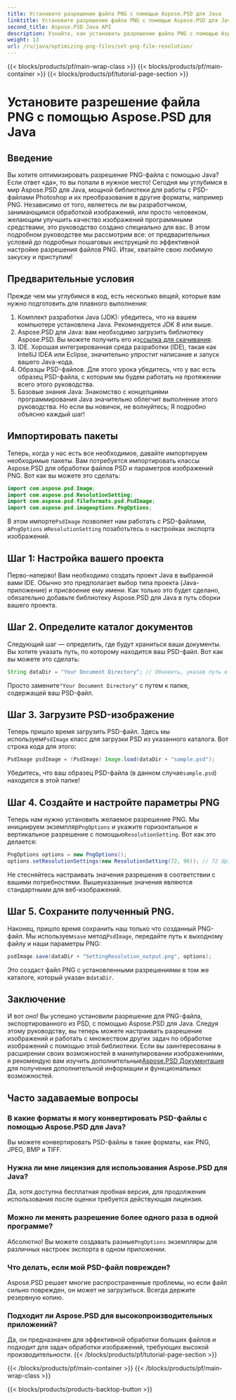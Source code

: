 ```yaml
---
title: Установите разрешение файла PNG с помощью Aspose.PSD для Java
linktitle: Установите разрешение файла PNG с помощью Aspose.PSD для Java
second_title: Aspose.PSD Java API
description: Узнайте, как установить разрешение файла PNG с помощью Aspose.PSD для Java, с помощью этого подробного пошагового руководства. Оптимизируйте свои изображения в кратчайшие сроки.
weight: 13
url: /ru/java/optimizing-png-files/set-png-file-resolution/
---
```


{{< blocks/products/pf/main-wrap-class >}}
{{< blocks/products/pf/main-container >}}
{{< blocks/products/pf/tutorial-page-section >}}

# Установите разрешение файла PNG с помощью Aspose.PSD для Java

## Введение
Вы хотите оптимизировать разрешение PNG-файла с помощью Java? Если ответ «да», то вы попали в нужное место! Сегодня мы углубимся в мир Aspose.PSD для Java, мощной библиотеки для работы с PSD-файлами Photoshop и их преобразования в другие форматы, например PNG. Независимо от того, являетесь ли вы разработчиком, занимающимся обработкой изображений, или просто человеком, желающим улучшить качество изображений программными средствами, это руководство создано специально для вас. 
В этом подробном руководстве мы рассмотрим все: от предварительных условий до подробных пошаговых инструкций по эффективной настройке разрешения файлов PNG. Итак, хватайте свою любимую закуску и приступим!
## Предварительные условия
 
Прежде чем мы углубимся в код, есть несколько вещей, которые вам нужно подготовить для плавного выполнения:
1. Комплект разработки Java (JDK): убедитесь, что на вашем компьютере установлена Java. Рекомендуется JDK 8 или выше.
2.  Aspose.PSD для Java: вам необходимо загрузить библиотеку Aspose.PSD. Вы можете получить его из[ссылка для скачивания](https://releases.aspose.com/psd/java/).
3. IDE. Хорошая интегрированная среда разработки (IDE), такая как IntelliJ IDEA или Eclipse, значительно упростит написание и запуск вашего Java-кода.
4. Образцы PSD-файлов. Для этого урока убедитесь, что у вас есть образец PSD-файла, с которым мы будем работать на протяжении всего этого руководства.
5. Базовые знания Java: Знакомство с концепциями программирования Java значительно облегчит выполнение этого руководства. Но если вы новичок, не волнуйтесь; Я подробно объясню каждый шаг!
## Импортировать пакеты
Теперь, когда у нас есть все необходимое, давайте импортируем необходимые пакеты. Вам потребуется импортировать классы Aspose.PSD для обработки файлов PSD и параметров изображений PNG. Вот как вы можете это сделать:
```java
import com.aspose.psd.Image;
import com.aspose.psd.ResolutionSetting;
import com.aspose.psd.fileformats.psd.PsdImage;
import com.aspose.psd.imageoptions.PngOptions;
```
 В этом импорте`PsdImage` позволяет нам работать с PSD-файлами, а`PngOptions` и`ResolutionSetting` позаботьтесь о настройках экспорта изображений.
## Шаг 1: Настройка вашего проекта
Перво-наперво! Вам необходимо создать проект Java в выбранной вами IDE. Обычно это предполагает выбор типа проекта (Java-приложение) и присвоение ему имени. 
Как только это будет сделано, обязательно добавьте библиотеку Aspose.PSD для Java в путь сборки вашего проекта.
## Шаг 2. Определите каталог документов
Следующий шаг — определить, где будут храниться ваши документы. Вы хотите указать путь, по которому находится ваш PSD-файл. Вот как вы можете это сделать:
```java
String dataDir = "Your Document Directory"; // Обновить, указав путь к папке
```
 Просто замените`"Your Document Directory"` с путем к папке, содержащей ваш PSD-файл. 
## Шаг 3. Загрузите PSD-изображение
 Теперь пришло время загрузить PSD-файл. Здесь мы используем`PsdImage` класс для загрузки PSD из указанного каталога. 
Вот строка кода для этого:
```java
PsdImage psdImage = (PsdImage) Image.load(dataDir + "sample.psd");
```
 Убедитесь, что ваш образец PSD-файла (в данном случае`sample.psd`) находится в этой папке!
## Шаг 4. Создайте и настройте параметры PNG
 Теперь нам нужно установить желаемое разрешение PNG. Мы инициируем экземпляр`PngOptions` и укажите горизонтальное и вертикальное разрешение с помощью`ResolutionSetting`.
Вот как это делается:
```java
PngOptions options = new PngOptions();
options.setResolutionSettings(new ResolutionSetting(72, 96)); // 72 dpi по горизонтали, 96 dpi по вертикали
```
Не стесняйтесь настраивать значения разрешения в соответствии с вашими потребностями. Вышеуказанные значения являются стандартными для веб-изображений.
## Шаг 5. Сохраните полученный PNG.
 Наконец, пришло время сохранить наш только что созданный PNG-файл. Мы используем`save` метод`PsdImage`, передайте путь к выходному файлу и наши параметры PNG:
```java
psdImage.save(dataDir + "SettingResolution_output.png", options);
```
 Это создаст файл PNG с установленными разрешениями в том же каталоге, который указан в`dataDir`.
## Заключение
И вот оно! Вы успешно установили разрешение для PNG-файла, экспортированного из PSD, с помощью Aspose.PSD для Java. Следуя этому руководству, вы теперь можете настраивать разрешение изображений и работать с множеством других задач по обработке изображений с помощью этой библиотеки. Если вы заинтересованы в расширении своих возможностей в манипулировании изображениями, я рекомендую вам изучить дополнительные[Aspose.PSD Документация](https://reference.aspose.com/psd/java/) для получения дополнительной информации и функциональных возможностей.

## Часто задаваемые вопросы
### В какие форматы я могу конвертировать PSD-файлы с помощью Aspose.PSD для Java?
Вы можете конвертировать PSD-файлы в такие форматы, как PNG, JPEG, BMP и TIFF.
### Нужна ли мне лицензия для использования Aspose.PSD для Java?
Да, хотя доступна бесплатная пробная версия, для продолжения использования после оценки требуется действующая лицензия.
### Можно ли менять разрешение более одного раза в одной программе?
 Абсолютно! Вы можете создавать разные`PngOptions` экземпляры для различных настроек экспорта в одном приложении.
### Что делать, если мой PSD-файл поврежден?
Aspose.PSD решает многие распространенные проблемы, но если файл сильно поврежден, он может не загрузиться. Всегда держите резервную копию.
### Подходит ли Aspose.PSD для высокопроизводительных приложений?
Да, он предназначен для эффективной обработки больших файлов и подходит для задач обработки изображений, требующих высокой производительности.
{{< /blocks/products/pf/tutorial-page-section >}}

{{< /blocks/products/pf/main-container >}}
{{< /blocks/products/pf/main-wrap-class >}}

{{< blocks/products/products-backtop-button >}}
